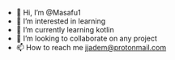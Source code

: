 - 👋 Hi, I’m @Masafu1
- 👀 I’m interested in learning 
- 🌱 I’m currently learning kotlin
- 💞️ I’m looking to collaborate on any project
- 📫 How to reach me jjadem@protonmail.com

<!---
Masafu1/Masafu1 is a ✨ special ✨ repository because its `README.md` (this file) appears on your GitHub profile.
You can click the Preview link to take a look at your changes.
--->
